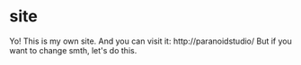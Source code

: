 # site
Yo!
This is my own site. And you can visit it: http://paranoidstudio/
But if you want to change smth, let's do this.
